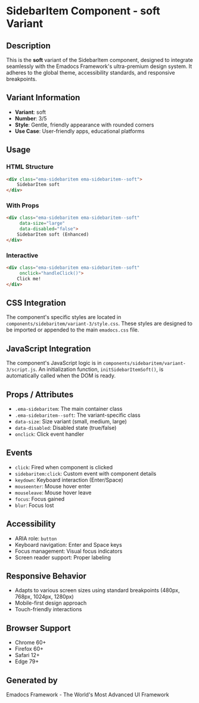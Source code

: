 # SidebarItem Component - soft Variant

## Description
This is the **soft** variant of the SidebarItem component, designed to integrate seamlessly with the Emadocs Framework's ultra-premium design system. It adheres to the global theme, accessibility standards, and responsive breakpoints.

## Variant Information
- **Variant**: soft
- **Number**: 3/5
- **Style**: Gentle, friendly appearance with rounded corners
- **Use Case**: User-friendly apps, educational platforms

## Usage

### HTML Structure
```html
<div class="ema-sidebaritem ema-sidebaritem--soft">
    SidebarItem soft
</div>
```

### With Props
```html
<div class="ema-sidebaritem ema-sidebaritem--soft" 
     data-size="large" 
     data-disabled="false">
    SidebarItem soft (Enhanced)
</div>
```

### Interactive
```html
<div class="ema-sidebaritem ema-sidebaritem--soft" 
     onclick="handleClick()">
    Click me!
</div>
```

## CSS Integration
The component's specific styles are located in `components/sidebaritem/variant-3/style.css`. These styles are designed to be imported or appended to the main `emadocs.css` file.

## JavaScript Integration
The component's JavaScript logic is in `components/sidebaritem/variant-3/script.js`. An initialization function, `initSidebarItemSoft()`, is automatically called when the DOM is ready.

## Props / Attributes
- `.ema-sidebaritem`: The main container class
- `.ema-sidebaritem--soft`: The variant-specific class
- `data-size`: Size variant (small, medium, large)
- `data-disabled`: Disabled state (true/false)
- `onclick`: Click event handler

## Events
- `click`: Fired when component is clicked
- `sidebaritem:click`: Custom event with component details
- `keydown`: Keyboard interaction (Enter/Space)
- `mouseenter`: Mouse hover enter
- `mouseleave`: Mouse hover leave
- `focus`: Focus gained
- `blur`: Focus lost

## Accessibility
- ARIA role: `button`
- Keyboard navigation: Enter and Space keys
- Focus management: Visual focus indicators
- Screen reader support: Proper labeling

## Responsive Behavior
- Adapts to various screen sizes using standard breakpoints (480px, 768px, 1024px, 1280px)
- Mobile-first design approach
- Touch-friendly interactions

## Browser Support
- Chrome 60+
- Firefox 60+
- Safari 12+
- Edge 79+

## Generated by
Emadocs Framework - The World's Most Advanced UI Framework
